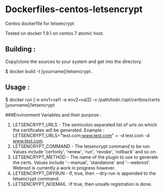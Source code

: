 # Dockerfiles-centos-letsencrypt
Centos dockerfile for letsencrypt

Tested on docker 1.9.1 on centos 7 atomic host.

## Building : 

Copy/clone the sources to your system and get into the directory.

 $ docker build -t [yourname]/letsencrypt .

## Usage : 

 $ docker run [-e env1=val1 -e env2=val2] -v  /path/todir:/opt/certbox/certs [yourname]/letsencrypt
 
###Environment Variables and their purpose : 

 1. LETSENCRYPT_URLS - The semicolon separated list of urls on which the certificates will be generated. Example : LETSENCRYPT_URLS="test.com;www.test.com" = -d test.com -d www.test.com
 2. LETSENCRYPT_COMMAND - The letsencrypt command to be run. Values include 'certonly', 'renew', 'run', 'revoke', 'rollback' and so on.
 3. LETSENCRYPT_METHOD - The name of the plugin to use to generate the certs. Values include '--manual', 'standalone' and '--webroot'. Webroot is currently a work in progress however.
 4. LETSENCRYPT_DRYRUN - If, true, then --dry-run is appended to the letsencrypt command.
 5. LETSENCRYPT_NOEMAIL -If true, then unsafe registration is done.
